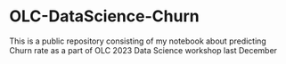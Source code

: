 # OLC-DataScience-Churn
This is a public repository consisting of my notebook about predicting Churn rate as a part of OLC 2023 Data Science workshop last December
